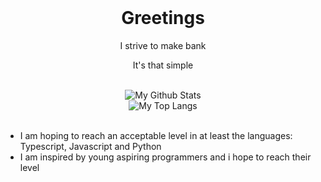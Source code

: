 <div align="center">
  <br/>
  <h1>Greetings</h1>
  <p>I strive to make bank<p>
  <p>It's that simple</p>
  <br/>
  <img src="https://github-readme-stats.vercel.app/api?username=Cringlepoob&theme=tokyonight&hide_border=true&border_radius=12&count_private=true&show_icons=true&custom_title=My%20Github%20Stats" alt="My Github Stats" />
  <br/>
    <img src="https://github-readme-stats.vercel.app/api/top-langs/?username=Cringlepoob&langs_count=4&theme=tokyonight&hide_border=true&border_radius=12&hide=Makefile&layout=compact&custom_title=My%20Top%20Languages" alt="My Top Langs" />
</div>

<br/>

- I am hoping to reach an acceptable level in at least the languages: Typescript, Javascript and Python 
- I am inspired by young aspiring programmers and i hope to reach their level
